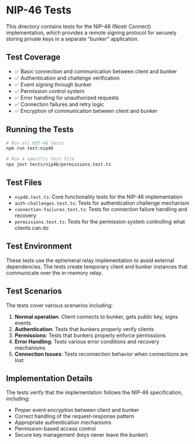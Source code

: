 # NIP-46 Tests

This directory contains tests for the NIP-46 (Nostr Connect) implementation, which provides a remote signing protocol for securely storing private keys in a separate "bunker" application.

## Test Coverage

- ✅ Basic connection and communication between client and bunker
- ✅ Authentication and challenge verification
- ✅ Event signing through bunker
- ✅ Permission control system
- ✅ Error handling for unauthorized requests
- ✅ Connection failures and retry logic
- ✅ Encryption of communication between client and bunker

## Running the Tests

```bash
# Run all NIP-46 tests
npm run test:nip46

# Run a specific test file
npx jest tests/nip46/permissions.test.ts
```

## Test Files

- `nip46.test.ts`: Core functionality tests for the NIP-46 implementation
- `auth-challenges.test.ts`: Tests for authentication challenge mechanism
- `connection-failures.test.ts`: Tests for connection failure handling and recovery
- `permissions.test.ts`: Tests for the permission system controlling what clients can do

## Test Environment

These tests use the ephemeral relay implementation to avoid external dependencies. The tests create temporary client and bunker instances that communicate over the in-memory relay.

## Test Scenarios

The tests cover various scenarios including:

1. **Normal operation**: Client connects to bunker, gets public key, signs events
2. **Authentication**: Tests that bunkers properly verify clients
3. **Permissions**: Tests that bunkers properly enforce permissions
4. **Error Handling**: Tests various error conditions and recovery mechanisms
5. **Connection Issues**: Tests reconnection behavior when connections are lost

## Implementation Details

The tests verify that the implementation follows the NIP-46 specification, including:

- Proper event encryption between client and bunker
- Correct handling of the request-response pattern
- Appropriate authentication mechanisms
- Permission-based access control
- Secure key management (keys never leave the bunker) 